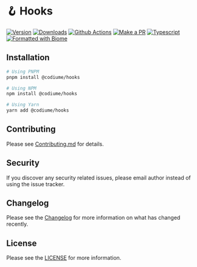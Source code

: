# 🪝 Hooks

[![Version][version-badge]][npm]
[![Downloads][downloads-badge]][npm]
[![Github Actions][github-actions-badge]][github-actions]
[![Make a PR][makepr-badge]][makepr]
[![Typescript][typescript-badge]][npm]
[![Formatted with Biome][biome-badge]][biome]

## Installation

```bash
# Using PNPM
pnpm install @codiume/hooks

# Using NPM
npm install @codiume/hooks

# Using Yarn
yarn add @codiume/hooks
```

## Contributing

Please see [Contributing.md](CONTRIBUTING.md) for details.

## Security

If you discover any security related issues, please email author instead of using the issue tracker.

## Changelog

Please see the [Changelog](CHANGELOG.md) for more information on what has changed recently.

## License

Please see the [LICENSE](LICENSE) for more information.

[npm]: https://www.npmjs.com/package/@codiume/hooks
[version-badge]: https://img.shields.io/npm/v/%40codiume%2Fhooks.svg
[downloads-badge]: https://img.shields.io/npm/dt/%40codiume%2Fhooks
[github-actions]: https://github.com/codiume/hooks/actions/workflows/build.yml
[github-actions-badge]: https://github.com/codiume/hooks/actions/workflows/build.yml/badge.svg?branch=main
[typescript-badge]: https://img.shields.io/npm/types/%40codiume%2Fhooks
[makepr]: https://makeapullrequest.com
[makepr-badge]: https://img.shields.io/badge/PRs-welcome-brightgreen.svg?style=flat-square?style=flat
[biome]: https://biomejs.dev
[biome-badge]: https://img.shields.io/badge/Formatted_with-Biome-60a5fa?style=flat&logo=biome

